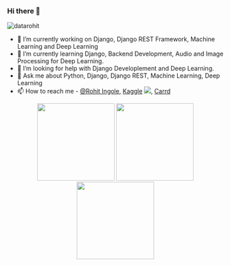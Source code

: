 ### Hi there 👋

<p align="left"> <img src="https://komarev.com/ghpvc/?username=datarohit&label=Profile%20views&color=0e75b6&style=flat" alt="datarohit" /> </p>

- 🔭 I’m currently working on Django, Django REST Framework, Machine Learning and Deep Learning
- 🌱 I’m currently learning Django, Backend Development, Audio and Image Processing for Deep Learning.
- 🤔 I’m looking for help with Django Developlement and Deep Learning.
- 💬 Ask me about Python, Django, Django REST, Machine Learning, Deep Learning
- 📫 How to reach me  - [@Rohit Ingole](https://www.linkedin.com/in/rohit-vilas-ingole/), [Kaggle](https://www.kaggle.com/datarohitingole)
![](https://activity-graph.herokuapp.com/graph?username=DataRohit&theme=react-dark&hide_border=true), [Carrd](https://rohitingole.carrd.co/)

<p align="center">
  <img height="180em" src="https://github-readme-stats.vercel.app/api?username=DataRohit&amp;show_icons=true&amp;theme=algolia&amp;include_all_commits=true&amp;count_private=true" style="max-width:100%;">
  <img style="margin-left=20px;" height="180em" src="https://github-readme-stats.vercel.app/api/top-langs/?username=DataRohit&amp;theme=algolia" style="max-width:100%;">
  <br>
  <img height="180em" style="max-width:100%;" src="https://github-readme-streak-stats.herokuapp.com?user=DataRohit&theme=algolia">
</p>
